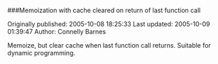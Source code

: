 ###Memoization with cache cleared on return of last function call

Originally published: 2005-10-08 18:25:33
Last updated: 2005-10-09 01:39:47
Author: Connelly Barnes

Memoize, but clear cache when last function call returns.  Suitable for dynamic programming.